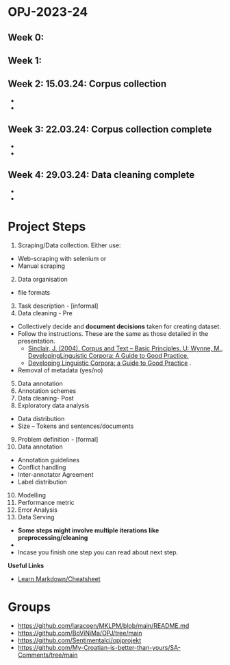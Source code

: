 # OPJ-2023-24
## Week 0: 
## Week 1: 
## Week 2: 15.03.24: Corpus collection 
-
-
## Week 3: 22.03.24: Corpus collection complete 
-
-
## Week 4: 29.03.24: Data cleaning complete
-
-

# Project Steps
1. Scraping/Data collection. Either use:
  - Web-scraping with selenium  or
  - Manual scraping
2. Data organisation 
  - file formats 
3. Task description - [informal]
4. Data cleaning - Pre
  - Collectively decide and **document decisions** taken for creating dataset. 
  - Follow the instructions. These are the same as those detailed in the presentation.   
    - [Sinclair, J. (2004). Corpus and Text – Basic Principles. U: Wynne, M.,  DevelopingLinguistic Corpora: A Guide to Good Practice.](http://users.ox.ac.uk/~martinw/dlc/)
    - [Developing Linguistic Corpora: a Guide to Good Practice](http://icar.cnrs.fr/ecole_thematique/contaci/documents/Baude/wynne.pdf) . 
  - Removal of metadata (yes/no)
5. Data annotation 
6. Annotation schemes
7. Data cleaning- Post
8. Exploratory data analysis 
  - Data distribution 
  - Size – Tokens and sentences/documents 
9. Problem definition - [formal]
10. Data annotation 
  - Annotation guidelines 
  - Conflict handling 
  - Inter-annotator Agreement
  - Label distribution 
10. Modelling 
11. Performance metric 
12. Error Analysis 
13. Data Serving 

- **Some steps might involve multiple iterations like preprocessing/cleaning**
- 
- Incase you finish one step you can read about next step.

**Useful Links**
- [Learn Markdown/Cheatsheet](https://github.com/adam-p/markdown-here/wiki/Markdown-Cheatsheet)

# Groups
- https://github.com/laracoen/MKLPM/blob/main/README.md
- https://github.com/BoViNiMa/OPJ/tree/main 
- https://github.com/Sentimentalci/opjprojekt
- https://github.com/My-Croatian-is-better-than-yours/SA-Comments/tree/main 
